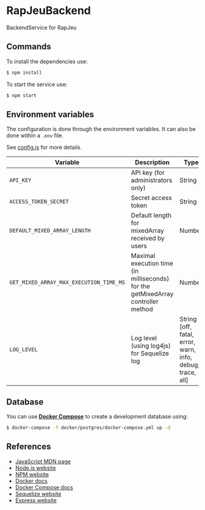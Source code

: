 # RapJeuBackend

BackendService for RapJeu
## Commands

To install the dependencies use:

```bash
$ npm install
```

To start the service use:

```bash
$ npm start
```

## Environment variables

The configuration is done through the environment variables.
It can also be done within a `.env` file.

See [config.js](src/config.js) for more details.

| Variable                                | Description                                                                      | Type                                                      |
|-----------------------------------------|----------------------------------------------------------------------------------|-----------------------------------------------------------|
| `API_KEY`                               | API key (for administrators only)                                                | String                                                    |
| `ACCESS_TOKEN_SECRET`                   | Secret access token                                                              | String                                                    |
| `DEFAULT_MIXED_ARRAY_LENGTH`            | Default length for mixedArray received by users                                  | Number                                                    |
| `GET_MIXED_ARRAY_MAX_EXECUTION_TIME_MS` | Maximal execution time (in milliseconds) for the getMixedArray controller method | Number                                                    |
| `LOG_LEVEL`                             | Log level (using log4js) for Sequelize log                                       | String [off, fatal, error, warn, info, debug, trace, all] |

## Database

You can use **[Docker Compose](https://docs.docker.com/compose/)** to create a development database using:

```bash
$ docker-compose -f docker/postgres/docker-compose.yml up -d
```

## References

* [JavaScript MDN page](https://developer.mozilla.org/en/docs/Web/JavaScript)
* [Node.js website](https://nodejs.org/en/)
* [NPM website](https://www.npmjs.com/)
* [Docker docs](https://docs.docker.com/)
* [Docker Compose docs](https://docs.docker.com/compose/)
* [Sequelize website](https://sequelize.org/)
* [Express website](https://expressjs.com/)
